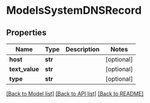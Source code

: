 # ModelsSystemDNSRecord

## Properties
Name | Type | Description | Notes
------------ | ------------- | ------------- | -------------
**host** | **str** |  | [optional] 
**text_value** | **str** |  | [optional] 
**type** | **str** |  | [optional] 

[[Back to Model list]](../README.md#documentation-for-models) [[Back to API list]](../README.md#documentation-for-api-endpoints) [[Back to README]](../README.md)


